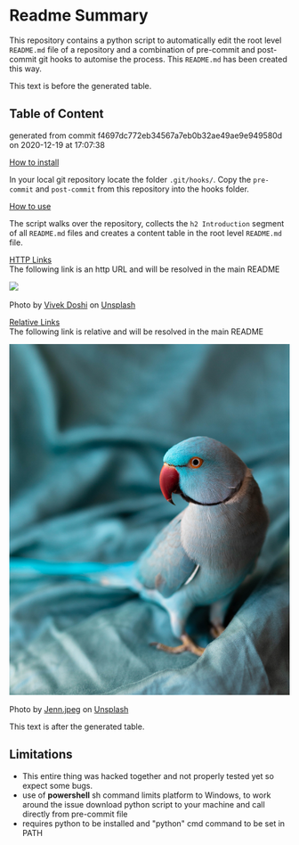# Readme Summary

This repository contains a python script to automatically edit the root level `README.md` file of a repository and a combination of pre-commit and post-commit git hooks to automise the process. This `README.md` has been created this way.

This text is before the generated table.

## Table of Content

<!-- start generated table -->
generated from commit f4697dc772eb34567a7eb0b32ae49ae9e949580d  
on 2020-12-19 at 17:07:38

[How to install](how-to-install/README.md)  

In your local git repository locate the folder `.git/hooks/`. Copy the `pre-commit` and `post-commit` from this repository into the hooks folder.  

[How to use](how-to-use/README.md)  

The script walks over the repository, collects the `h2 Introduction` segment of all `README.md` files and creates a content table in the root level `README.md` file.  

[HTTP Links](how-to-use/links/http/README.md)  
The following link is an http URL and will be resolved in the main README

![](https://images.unsplash.com/photo-1560939509-af421a48c187?ixid=MXwxMjA3fDB8MHxwaG90by1wYWdlfHx8fGVufDB8fHw%3D&ixlib=rb-1.2.1&auto=format&fit=crop&w=1351&q=80)

<span>Photo by <a href="https://unsplash.com/@vivekdoshi?utm_source=unsplash&amp;utm_medium=referral&amp;utm_content=creditCopyText">Vivek Doshi</a> on <a href="https://unsplash.com/s/photos/parrot?utm_source=unsplash&amp;utm_medium=referral&amp;utm_content=creditCopyText">Unsplash</a></span>  

[Relative Links](how-to-use/links/relative/README.md)  
The following link is relative and will be resolved in the main README

![](how-to-use/links/relative/img/rel_parrot.jpg)

<span>Photo by <a href="https://unsplash.com/@jenn_jpeg?utm_source=unsplash&amp;utm_medium=referral&amp;utm_content=creditCopyText">Jenn.jpeg</a> on <a href="https://unsplash.com/s/photos/parrot?utm_source=unsplash&amp;utm_medium=referral&amp;utm_content=creditCopyText">Unsplash</a></span>  

<!-- end generated table -->

This text is after the generated table.


## Limitations
- This entire thing was hacked together and not properly tested yet so expect some bugs.
- use of **powershell** sh command limits platform to Windows, to work around the issue download python script to your machine and call directly from pre-commit file
- requires python to be installed and "python" cmd command to be set in PATH
